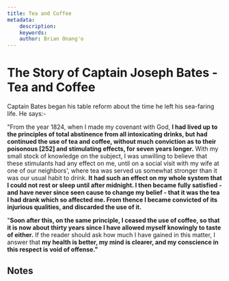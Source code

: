 ```yaml
---
title: Tea and Coffee
metadata:
    description: 
    keywords: 
    author: Brian Onang'o
---
```


# The Story of Captain Joseph Bates - Tea and Coffee

Captain Bates began his table reform about the time he left his sea-faring life. He says:-

"From the year 1824, when I made my covenant with God, **I had lived up to the principles of total abstinence from all intoxicating drinks, but had continued the use of tea and coffee, without much conviction as to their poisonous [252] and stimulating effects, for seven years longer.** With my small stock of knowledge on the subject, I was unwilling to believe that these stimulants had any effect on me, until on a social visit with my wife at one of our neighbors', where tea was served us somewhat stronger than it was our usual habit to drink. **It had such an effect on my whole system that I could not rest or sleep until after midnight. I then became fully satisfied - and have never since seen cause to change my belief - that it was the tea I had drank which so affected me. From thence I became convicted of its injurious qualities, and discarded the use of it.**

"**Soon after this, on the same principle, I ceased the use of coffee, so that it is now about thirty years since I have allowed myself knowingly to taste of either.** If the reader should ask how much I have gained in this matter, I answer that **my health is better, my mind is clearer, and my conscience in this respect is void of offense."**

## Notes
